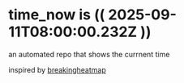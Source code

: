 # time_now is (( 2025-09-11T08:00:00.232Z ))

an automated repo that shows the currnent time

inspired by [breakingheatmap](https://github.com/breakingheatmap/breakingheatmap)